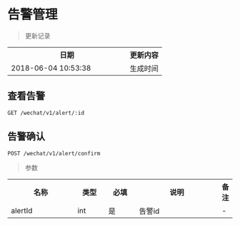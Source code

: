 # 告警管理

> 更新记录

<table>
    <tr>
        <th style="width:250px;">日期</th>
        <th>更新内容</th>
    </tr>
    <tr>
        <td>2018-06-04 10:53:38</td>
        <td>生成时间</td>
    </tr>
</table>

## 查看告警

```
GET /wechat/v1/alert/:id
```

## 告警确认

```
POST /wechat/v1/alert/confirm
```

> 参数

<table>
    <tr>
        <th style="width:150px;">名称</th>
        <th style="width:60px;">类型</th>
        <th style="width:60px;">必填</th>
        <th style="width:200px;">说明</th>
        <th>备注</th>
    </tr>
    <tr>
        <td>alertId</td>
        <td>int</td>
        <td>是</td>
        <td>告警id</td>
        <td>-</td>
    </tr>
</table>


